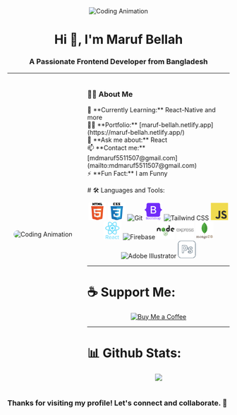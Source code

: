 <div align="center">
  <img 
    src="https://user-images.githubusercontent.com/37551474/113611467-3a567d80-9657-11eb-862b-b07b4f105c6f.gif" 
    alt="Coding Animation" 
    width="400" 
  />
</div>

<h1 align="center">Hi 👋, I'm Maruf Bellah</h1>
<h3 align="center">A Passionate Frontend Developer from Bangladesh</h3>

---

<div style="display: flex; align-items: center; justify-content: flex-start; flex-wrap: wrap; margin-bottom: 20px;">
  <!-- Image Section -->
  <div style="flex: 1; max-width: 400px; text-align: center;">
    <img 
      src="https://user-images.githubusercontent.com/37551474/113611467-3a567d80-9657-11eb-862b-b07b4f105c6f.gif" 
      alt="Coding Animation" 
      width="400" 
      style="border-radius: 10px;"
    />
  </div>

  <!-- Text Section -->
  <div style="flex: 2; max-width: 600px; margin-left: 20px;">
    <h3>👨‍💻 About Me</h3>
    <p>
      🌱 **Currently Learning:** React-Native and more <br>
      👨‍💻 **Portfolio:** [maruf-bellah.netlify.app](https://maruf-bellah.netlify.app/) <br>
      💬 **Ask me about:** React <br>
      📫 **Contact me:** [mdmaruf5511507@gmail.com](mailto:mdmaruf5511507@gmail.com) <br>
      ⚡ **Fun Fact:** I am Funny <br>
    </p>
# 🛠️ Languages and Tools:
<p align="center">
  <img src="https://raw.githubusercontent.com/devicons/devicon/master/icons/html5/html5-original-wordmark.svg" alt="HTML5" width="40" height="40"/>
  <img src="https://raw.githubusercontent.com/devicons/devicon/master/icons/css3/css3-original-wordmark.svg" alt="CSS3" width="40" height="40"/>
  <img src="https://www.vectorlogo.zone/logos/git-scm/git-scm-icon.svg" alt="Git" width="40" height="40"/>
  <img src="https://raw.githubusercontent.com/devicons/devicon/master/icons/bootstrap/bootstrap-plain-wordmark.svg" alt="Bootstrap" width="40" height="40"/>
  <img src="https://www.vectorlogo.zone/logos/tailwindcss/tailwindcss-icon.svg" alt="Tailwind CSS" width="40" height="40"/>
  <img src="https://raw.githubusercontent.com/devicons/devicon/master/icons/javascript/javascript-original.svg" alt="JavaScript" width="40" height="40"/>
  <img src="https://raw.githubusercontent.com/devicons/devicon/master/icons/react/react-original-wordmark.svg" alt="React" width="40" height="40"/>
  <img src="https://www.vectorlogo.zone/logos/firebase/firebase-icon.svg" alt="Firebase" width="40" height="40"/>
  <img src="https://raw.githubusercontent.com/devicons/devicon/master/icons/nodejs/nodejs-original-wordmark.svg" alt="Node.js" width="40" height="40"/>
  <img src="https://raw.githubusercontent.com/devicons/devicon/master/icons/express/express-original-wordmark.svg" alt="Express.js" width="40" height="40"/>
  <img src="https://raw.githubusercontent.com/devicons/devicon/master/icons/mongodb/mongodb-original-wordmark.svg" alt="MongoDB" width="40" height="40"/>
  <img src="https://www.vectorlogo.zone/logos/adobe_illustrator/adobe_illustrator-icon.svg" alt="Adobe Illustrator" width="40" height="40"/>
  <img src="https://raw.githubusercontent.com/devicons/devicon/master/icons/photoshop/photoshop-line.svg" alt="Photoshop" width="40" height="40"/>
</p>

---

# ☕ Support Me:
<p align="center">
  <a href="https://www.buymeacoffee.com/marufbellah">
    <img src="https://cdn.buymeacoffee.com/buttons/v2/default-yellow.png" height="50" width="210" alt="Buy Me a Coffee" />
  </a>
</p>

---


# 📊 Github Stats:
<p align="center">
  <img src="https://github-readme-stats.vercel.app/api?username=maruf-bellah&show_icons=true&hide_title=true&count_private=true&hide=prs&theme=radical" />
</p>

</div>

---

<h3 align="center">Thanks for visiting my profile! Let's connect and collaborate. 🙌</h3>
